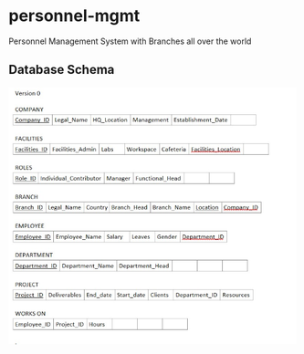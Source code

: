 # personnel-mgmt

Personnel Management System with Branches all over the world


## Database Schema


![Database Schema](./static/database-schema-diagram.png)
